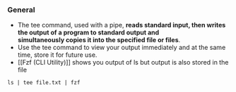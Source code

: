 ### General
- The tee command, used with a pipe, **reads standard input, then writes the output of a program to standard output and simultaneously copies it into the specified file or files**. 
- Use the tee command to view your output immediately and at the same time, store it for future use.
- [[Fzf (CLI Utility)]] shows you output of ls but output is also stored in the file
```
ls | tee file.txt | fzf
```